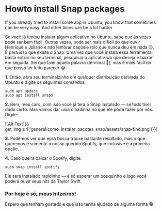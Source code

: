 # Howto install Snap packages

If you already tried to install some app in Ubuntu, you know that sometimes can be very easy. And other times can be a lot harder 

Se você já tentou instalar algum aplicativo no Ubuntu, sabe que às vezes pode ser bem fácil. Outras vezes, pode ser mais difícil do que ouvir Henrique e Juliano e não lembrar daquele rolo que nunca deu em nada 😑.  
É para isso que existe o Snap. Uma vez que você instala essa ferramenta, basta entrar no seu terminal, pesquisar o aplicativ:wo que deseja e baixar em seguida. Sei que falei aquela palavra (terminal 👻), mas é mais fácil do que posso ter feito parecer 😂.

**1**. Então, abra seu terminalzinho em qualquer distribuição derivada do Ubuntu e digite os seguintes comandos:


```
sudo apt update
sudo apt install snapd
```

**2**. Bem, meu caro, com isso você já terá o Snap instalado — se tudo tiver dado certo. Mas vamos dar uma olhadinha no que ele pode fazer por nós. Digite:

![Alt Text]({{ get_img_url('general/como_instalar_pacotes_snap/assets/snap-find.png')}})

**3**. Podemos ver que essa busca trouxe bastante resultado, mas o que queremos é somente o nosso querido Spotify, que inclusive é a primeira opção.

**4**. Caso queira baixar o Spotify, digite:

```
sudo snap install spotify
```

Ele será instalado rapidinho — é só esperar um pouquinho e logo você poderá ouvir seus hits da Taylor Swift.

### Por hoje é só, meus hitzeiros!  
Espero que tenham gostado e que isso tenha ajudado de alguma forma 😁
